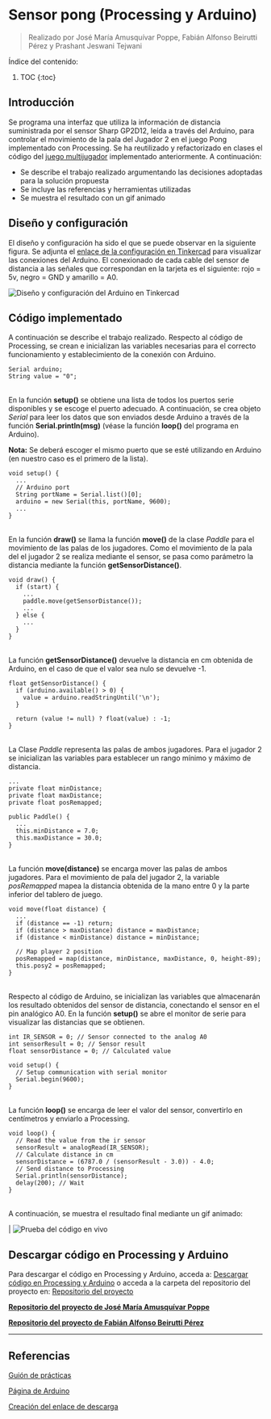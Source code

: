 # Sensor pong (Processing y Arduino)
> Realizado por José María Amusquívar Poppe, Fabián Alfonso Beirutti Pérez y Prashant Jeswani Tejwani

Índice del contenido:

1. TOC
{:toc}

## Introducción
Se programa una interfaz que utiliza la información de distancia suministrada por el sensor Sharp GP2D12, leída a través del Arduino, para controlar el movimiento de la pala del Jugador 2 en el juego Pong implementado con Processing. Se ha reutilizado y refactorizado en clases el código del [juego multijugador](https://prashant-jt.github.io/My-Processing-Book/2021/02/09/pong.html) implementado anteriormente. A continuación:

* Se describe el trabajo realizado argumentando las decisiones adoptadas para la solución propuesta
* Se incluye las referencias y herramientas utilizadas
* Se muestra el resultado con un gif animado

## Diseño y configuración 

El diseño y configuración ha sido el que se puede observar en la siguiente figura. Se adjunta el <a href="https://www.tinkercad.com/things/e77wAqxA3kJ">enlace de la configuración en Tinkercad</a> para visualizar las conexiones del Arduino. El conexionado de cada cable del sensor de distancia a las señales que correspondan en la tarjeta es el siguiente: rojo = 5v, negro = GND y amarillo = A0.

![](/My-Processing-Book/images/sensor_pong/sensor-pong-tinkercard.PNG "Diseño y configuración del Arduino en Tinkercad")

## Código implementado

A continuación se describe el trabajo realizado. Respecto al código de Processing, se crean e inicializan las variables necesarias para el correcto funcionamiento y establecimiento de la conexión con Arduino.

    Serial arduino;
    String value = "0";

<br>En la función **setup()** se obtiene una lista de todos los puertos serie disponibles y se escoge el puerto adecuado. A continuación, se crea objeto *Serial* para leer los datos que son enviados desde Arduino a través de la función **Serial.println(msg)** (véase la función **loop()** del programa en Arduino).

**Nota:** Se deberá escoger el mismo puerto que se esté utilizando en Arduino (en nuestro caso es el primero de la lista).

    void setup() {
      ...
      // Arduino port
      String portName = Serial.list()[0];
      arduino = new Serial(this, portName, 9600);
      ...
    }

<br>En la función **draw()** se llama la función **move()** de la clase *Paddle* para el movimiento de las palas de los jugadores. Como el movimiento de la pala del el jugador 2 se realiza mediante el sensor, se pasa como parámetro la distancia mediante la función **getSensorDistance()**.

    void draw() {
      if (start) {
        ...
        paddle.move(getSensorDistance());
        ...
      } else {
        ...
      }
    }
    
<br>La función **getSensorDistance()** devuelve la distancia en cm obtenida de Arduino, en el caso de que el valor sea nulo se devuelve -1.
    
    float getSensorDistance() {
      if (arduino.available() > 0) {
        value = arduino.readStringUntil('\n');
      }

      return (value != null) ? float(value) : -1;
    }
    
<br>La Clase *Paddle* representa las palas de ambos jugadores. Para el jugador 2 se inicializan las variables para establecer un rango mínimo y máximo de distancia.  
    
    ...
    private float minDistance;
    private float maxDistance;
    private float posRemapped;
    
    public Paddle() {
      ...
      this.minDistance = 7.0;
      this.maxDistance = 30.0;
    }
      
<br>La función **move(distance)** se encarga mover las palas de ambos jugadores. Para el movimiento de pala del jugador 2, la variable *posRemapped* mapea la distancia obtenida de la mano entre 0 y la parte inferior del tablero de juego.

    void move(float distance) {
      ...
      if (distance == -1) return;    
      if (distance > maxDistance) distance = maxDistance;
      if (distance < minDistance) distance = minDistance;
    
      // Map player 2 position 
      posRemapped = map(distance, minDistance, maxDistance, 0, height-89);
      this.posy2 = posRemapped;
    }

<br>Respecto al código de Arduino, se inicializan las variables que almacenarán los resultado obtenidos del sensor de distancia, conectando el sensor en el pin analógico A0. En la función **setup()** se abre el monitor de serie para visualizar las distancias que se obtienen. 
      
    int IR_SENSOR = 0; // Sensor connected to the analog A0
    int sensorResult = 0; // Sensor result
    float sensorDistance = 0; // Calculated value

    void setup() {
      // Setup communication with serial monitor
      Serial.begin(9600);
    }

<br>La función **loop()** se encarga de leer el valor del sensor, convertirlo en centímetros y enviarlo a Processing.

    void loop() {
      // Read the value from the ir sensor
      sensorResult = analogRead(IR_SENSOR);
      // Calculate distance in cm
      sensorDistance = (6787.0 / (sensorResult - 3.0)) - 4.0;
      // Send distance to Processing
      Serial.println(sensorDistance);
      delay(200); // Wait
    } 
      
<br>A continuación, se muestra el resultado final mediante un gif animado: 

| ![](/My-Processing-Book/images/sensor_pong/sensor-pong-demo.gif "Prueba del código en vivo")


## Descargar código en Processing y Arduino
Para descargar el código en Processing y Arduino, acceda a: <a href="https://downgit.github.io/#/home?url=https://github.com/Prashant-JT/My-Processing-Book/tree/master/projects/sensor_pong">Descargar código en Processing y Arduino</a> o acceda a la carpeta del repositorio del proyecto en: <a href="https://github.com/Prashant-JT/My-Processing-Book/tree/master/projects/sensor_pong">Repositorio del proyecto</a>

<a href="https://josemap-99.github.io/2021/05/08/blink_led.html"><b>Repositorio del proyecto de José María Amusquívar Poppe</b></a>

<a href="#"><b>Repositorio del proyecto de Fabián Alfonso Beirutti Pérez</b></a>

---

## Referencias

[Guión de prácticas](https://ncvt-aep.ulpgc.es/cv/ulpgctp21/pluginfile.php/412240/mod_resource/content/37/CIU_Pr_cticas.pdf)

[Página de Arduino](https://www.arduino.cc/)

[Creación del enlace de descarga](https://downgit.github.io/#/home)
